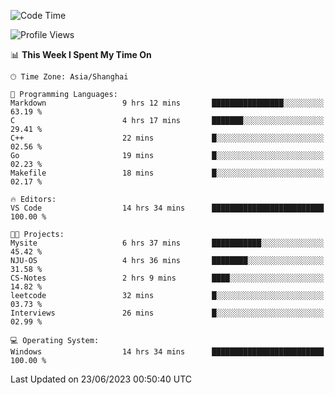 <!--START_SECTION:waka-->
![Code Time](http://img.shields.io/badge/Code%20Time-1%2C003%20hrs%2043%20mins-blue)

![Profile Views](http://img.shields.io/badge/Profile%20Views-0-blue)

📊 **This Week I Spent My Time On** 

```text
🕑︎ Time Zone: Asia/Shanghai

💬 Programming Languages: 
Markdown                 9 hrs 12 mins       ████████████████░░░░░░░░░   63.19 % 
C                        4 hrs 17 mins       ███████░░░░░░░░░░░░░░░░░░   29.41 % 
C++                      22 mins             █░░░░░░░░░░░░░░░░░░░░░░░░   02.56 % 
Go                       19 mins             █░░░░░░░░░░░░░░░░░░░░░░░░   02.23 % 
Makefile                 18 mins             █░░░░░░░░░░░░░░░░░░░░░░░░   02.17 % 

🔥 Editors: 
VS Code                  14 hrs 34 mins      █████████████████████████   100.00 % 

🐱‍💻 Projects: 
Mysite                   6 hrs 37 mins       ███████████░░░░░░░░░░░░░░   45.42 % 
NJU-OS                   4 hrs 36 mins       ████████░░░░░░░░░░░░░░░░░   31.58 % 
CS-Notes                 2 hrs 9 mins        ████░░░░░░░░░░░░░░░░░░░░░   14.82 % 
leetcode                 32 mins             █░░░░░░░░░░░░░░░░░░░░░░░░   03.73 % 
Interviews               26 mins             █░░░░░░░░░░░░░░░░░░░░░░░░   02.99 % 

💻 Operating System: 
Windows                  14 hrs 34 mins      █████████████████████████   100.00 % 
```


 Last Updated on 23/06/2023 00:50:40 UTC
<!--END_SECTION:waka-->